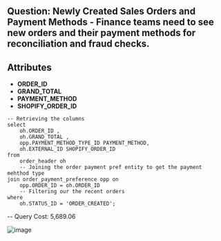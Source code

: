 ## Question:  Newly Created Sales Orders and Payment Methods - Finance teams need to see new orders and their payment methods for reconciliation and fraud checks.

## Attributes
- **ORDER_ID**
- **GRAND_TOTAL**
- **PAYMENT_METHOD**
- **SHOPIFY_ORDER_ID**

```
-- Retrieving the columns
select
	oh.ORDER_ID ,
	oh.GRAND_TOTAL ,
	opp.PAYMENT_METHOD_TYPE_ID PAYMENT_METHOD,
	oh.EXTERNAL_ID SHOPIFY_ORDER_ID
from
	order_header oh
	-- Joining the order payment pref entity to get the payment mehthod type
join order_payment_preference opp on
	opp.ORDER_ID = oh.ORDER_ID
	-- Filtering our the recent orders
where
	oh.STATUS_ID = 'ORDER_CREATED';
```


-- Query Cost: 5,689.06

![image](https://github.com/user-attachments/assets/f064ea6c-069b-4c2e-8a7e-b5d1eebecdb6)
